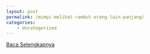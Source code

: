 ```yaml
---
layout: post
permalink: /mimpi-melihat-rambut-orang-lain-panjang/
categories:
    - Uncategorized
---
```


[Baca Selengkapnya](/07)